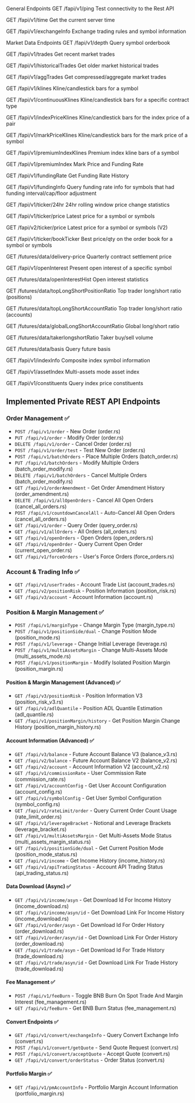 General Endpoints
GET /fapi/v1/ping
Test connectivity to the Rest API

GET /fapi/v1/time
Get the current server time

GET /fapi/v1/exchangeInfo
Exchange trading rules and symbol information

Market Data Endpoints
GET /fapi/v1/depth
Query symbol orderbook

GET /fapi/v1/trades
Get recent market trades

GET /fapi/v1/historicalTrades
Get older market historical trades

GET /fapi/v1/aggTrades
Get compressed/aggregate market trades

GET /fapi/v1/klines
Kline/candlestick bars for a symbol

GET /fapi/v1/continuousKlines
Kline/candlestick bars for a specific contract type

GET /fapi/v1/indexPriceKlines
Kline/candlestick bars for the index price of a pair

GET /fapi/v1/markPriceKlines
Kline/candlestick bars for the mark price of a symbol

GET /fapi/v1/premiumIndexKlines
Premium index kline bars of a symbol

GET /fapi/v1/premiumIndex
Mark Price and Funding Rate

GET /fapi/v1/fundingRate
Get Funding Rate History

GET /fapi/v1/fundingInfo
Query funding rate info for symbols that had funding interval/cap/floor adjustment

GET /fapi/v1/ticker/24hr
24hr rolling window price change statistics

GET /fapi/v1/ticker/price
Latest price for a symbol or symbols

GET /fapi/v2/ticker/price
Latest price for a symbol or symbols (V2)

GET /fapi/v1/ticker/bookTicker
Best price/qty on the order book for a symbol or symbols

GET /futures/data/delivery-price
Quarterly contract settlement price

GET /fapi/v1/openInterest
Present open interest of a specific symbol

GET /futures/data/openInterestHist
Open interest statistics

GET /futures/data/topLongShortPositionRatio
Top trader long/short ratio (positions)

GET /futures/data/topLongShortAccountRatio
Top trader long/short ratio (accounts)

GET /futures/data/globalLongShortAccountRatio
Global long/short ratio

GET /futures/data/takerlongshortRatio
Taker buy/sell volume

GET /futures/data/basis
Query future basis

GET /fapi/v1/indexInfo
Composite index symbol information

GET /fapi/v1/assetIndex
Multi-assets mode asset index

GET /fapi/v1/constituents
Query index price constituents

## Implemented Private REST API Endpoints

### Order Management ✅
- `POST /fapi/v1/order` - New Order (order.rs)
- `PUT /fapi/v1/order` - Modify Order (order.rs) 
- `DELETE /fapi/v1/order` - Cancel Order (order.rs)
- `POST /fapi/v1/order/test` - Test New Order (order.rs)
- `POST /fapi/v1/batchOrders` - Place Multiple Orders (batch_order.rs)
- `PUT /fapi/v1/batchOrders` - Modify Multiple Orders (batch_order_modify.rs)
- `DELETE /fapi/v1/batchOrders` - Cancel Multiple Orders (batch_order_modify.rs)
- `GET /fapi/v1/orderAmendment` - Get Order Amendment History (order_amendment.rs)
- `DELETE /fapi/v1/allOpenOrders` - Cancel All Open Orders (cancel_all_orders.rs)
- `POST /fapi/v1/countdownCancelAll` - Auto-Cancel All Open Orders (cancel_all_orders.rs)
- `GET /fapi/v1/order` - Query Order (query_order.rs)
- `GET /fapi/v1/allOrders` - All Orders (all_orders.rs)
- `GET /fapi/v1/openOrders` - Open Orders (open_orders.rs)
- `GET /fapi/v1/openOrder` - Query Current Open Order (current_open_order.rs)
- `GET /fapi/v1/forceOrders` - User's Force Orders (force_orders.rs)

### Account & Trading Info ✅

- `GET /fapi/v1/userTrades` - Account Trade List (account_trades.rs)
- `GET /fapi/v2/positionRisk` - Position Information (position_risk.rs)
- `GET /fapi/v3/account` - Account Information (account.rs)

### Position & Margin Management ✅

- `POST /fapi/v1/marginType` - Change Margin Type (margin_type.rs)
- `POST /fapi/v1/positionSide/dual` - Change Position Mode (position_mode.rs)
- `POST /fapi/v1/leverage` - Change Initial Leverage (leverage.rs)
- `POST /fapi/v1/multiAssetsMargin` - Change Multi-Assets Mode (multi_assets_mode.rs)
- `POST /fapi/v1/positionMargin` - Modify Isolated Position Margin (position_margin.rs)

#### Position & Margin Management (Advanced) ✅

- `GET /fapi/v3/positionRisk` - Position Information V3 (position_risk_v3.rs)
- `GET /fapi/v1/adlQuantile` - Position ADL Quantile Estimation (adl_quantile.rs)
- `GET /fapi/v1/positionMargin/history` - Get Position Margin Change History (position_margin_history.rs)

#### Account Information (Advanced) ✅

- `GET /fapi/v3/balance` - Future Account Balance V3 (balance_v3.rs)
- `GET /fapi/v2/balance` - Future Account Balance V2 (balance_v2.rs)
- `GET /fapi/v2/account` - Account Information V2 (account_v2.rs)
- `GET /fapi/v1/commissionRate` - User Commission Rate (commission_rate.rs)
- `GET /fapi/v1/accountConfig` - Get User Account Configuration (account_config.rs)
- `GET /fapi/v1/symbolConfig` - Get User Symbol Configuration (symbol_config.rs)
- `GET /fapi/v1/rateLimit/order` - Query Current Order Count Usage (rate_limit_order.rs)
- `GET /fapi/v1/leverageBracket` - Notional and Leverage Brackets (leverage_bracket.rs)
- `GET /fapi/v1/multiAssetsMargin` - Get Multi-Assets Mode Status (multi_assets_margin_status.rs)
- `GET /fapi/v1/positionSide/dual` - Get Current Position Mode (position_mode_status.rs)
- `GET /fapi/v1/income` - Get Income History (income_history.rs)
- `GET /fapi/v1/apiTradingStatus` - Account API Trading Status (api_trading_status.rs)

#### Data Download (Async) ✅

- `GET /fapi/v1/income/asyn` - Get Download Id For Income History (income_download.rs)
- `GET /fapi/v1/income/asyn/id` - Get Download Link For Income History (income_download.rs)
- `GET /fapi/v1/order/asyn` - Get Download Id For Order History (order_download.rs)
- `GET /fapi/v1/order/asyn/id` - Get Download Link For Order History (order_download.rs)
- `GET /fapi/v1/trade/asyn` - Get Download Id For Trade History (trade_download.rs)
- `GET /fapi/v1/trade/asyn/id` - Get Download Link For Trade History (trade_download.rs)

#### Fee Management ✅

- `POST /fapi/v1/feeBurn` - Toggle BNB Burn On Spot Trade And Margin Interest (fee_management.rs)
- `GET /fapi/v1/feeBurn` - Get BNB Burn Status (fee_management.rs)

#### Convert Endpoints ✅

- `GET /fapi/v1/convert/exchangeInfo` - Query Convert Exchange Info (convert.rs)
- `POST /fapi/v1/convert/getQuote` - Send Quote Request (convert.rs)
- `POST /fapi/v1/convert/acceptQuote` - Accept Quote (convert.rs)
- `GET /fapi/v1/convert/orderStatus` - Order Status (convert.rs)

#### Portfolio Margin ✅

- `GET /fapi/v1/pmAccountInfo` - Portfolio Margin Account Information (portfolio_margin.rs)

